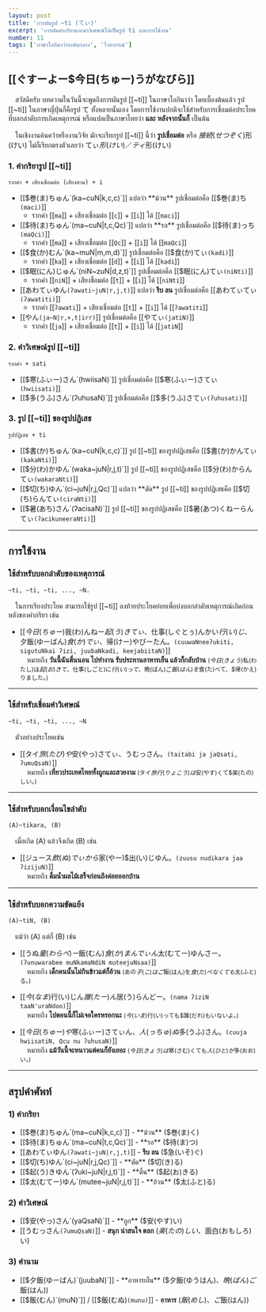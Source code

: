 ```yaml
---
layout: post
title: 'การผันรูป ~ti (てぃ)'
excerpt: 'การผันคำกริยาและคำวิเศษณ์ให้เป็นรูป ti และการใช้งาน'
number: 11
tags: ['ภาษาโอกินาว่าระดับกลาง', 'ไวยากรณ์']
---
```


## [[ぐすーよー$今日(ちゅー)うがなびら]]

　สวัสดีครับ บทความในวันนี้จะพูดถึงการผันรูป [[~ti]] ในภาษาโอกินาว่า โดยเบื้องต้นแล้ว รูป [[~ti]] ในภาษาญี่ปุ่นก็คือรูป て ทั้งหลายนั้นเอง โดยการใช้งานปกติจะใช้สำหรับการเชื่อมต่อประโยคที่บอกลำดับการเกิดเหตุการณ์ หรือแปลเป็นภาษาไทยว่า **และ** **หลังจากนั้นก็** เป็นต้น

　ในเชิงงานค้นคว้าหรืองานวิจัย มักจะเรียกรูป [[~ti]] นี้ว่า **รูปเชื่อมต่อ** หรือ $接続(せつぞく)$形(けい) ไม่ก็เรียกตรงตัวเลยว่า てぃ$形(けい)／ティ$形(けい)

### 1. คำกริยารูป [[~ti]]

```ryu
รากคำ + เสียงเชื่อมต่อ (เสียงสาม) + i
```

- [[$巻(ま)ちゅん`(ka~cuN|k,c,c)`]] แปลว่า **ม้วน** รูปเชื่อมต่อคือ [[$巻(ま)ち`(maci)`]]
    - รากคำ [[`ma`]] + เสียงเชื่อมต่อ [[`c`]] + [[`i`]] ได้ [[`maci`]]
- [[$待(ま)ちゅん`(ma~cuN|t,c,Qc)`]] แปลว่า **รอ** รูปเชื่อมต่อคือ [[$待(ま)っち`(maQci)`]]
    - รากคำ [[`ma`]] + เสียงเชื่อมต่อ [[`Qc`]] + [[`i`]] ได้ [[`maQci`]]
- [[$食(か)むん`(ka~muN|m,m,d)`]] รูปเชื่อมต่อคือ [[$食(か)てぃ`(kadi)`]]
    - รากคำ [[`ka`]] + เสียงเชื่อมต่อ [[`d`]] + [[`i`]] ได้ [[`kadi`]]
- [[$眠(にん)じゅん`(niN~zuN|d,z,t)`]] รูปเชื่อมต่อคือ [[$眠(にん)てぃ`(niNti)`]]
    - รากคำ [[`niN`]] + เสียงชื่อมต่อ [[`t`]] + [[`i`]] ได้ [[`niNti`]]
- [[あわてぃゆん`(ʔawati~juN|r,j,t)`]] แปลว่า **รีบ ลน** รูปเชื่อมต่อคือ [[あわてぃてぃ`(ʔawatiti)`]]
    - รากคำ [[`ʔawati`]] + เสียงเชื่อมต่อ [[`t`]] + [[`i`]] ได้ [[`ʔawatiti`]]
- [[やん`(ja~N|r,×,t|irr)`]] รูปเชื่อมต่อคือ [[やてぃ`(jatiN)`]]
    - รากคำ [[`ja`]] + เสียงเชื่อมต่อ [[`t`]] + [[`i`]] ได้ [[`jatiN`]]

### 2. คำวิเศษณ์รูป [[~ti]]

```ryu
รากคำ + sati
```

- [[$寒(ふぃー)さん`(hwiisaN)`]] รูปเชื่อมต่อคือ [[$寒(ふぃー)さてぃ`(hwiisati)`]]
- [[$多(うふ)さん`(ʔuhusaN)`]] รูปเชื่อมต่อคือ [[$多(うふ)さてぃ`(ʔuhusati)`]]

### 3. รูป [[~ti]] ของรูปปฏิเสธ

```ryu
รูปปฏิเสธ + ti
```

- [[$書(か)ちゅん`(ka~cuN|k,c,c)`]] รูป [[~ti]] ของรูปปฏิเสธคือ [[$書(か)かんてぃ`(kakaNti)`]]
- [[$分(わ)かゆん`(waka~juN|r,j,t)`]] รูป [[~ti]] ของรูปปฏิเสธคือ [[$分(わ)からんてぃ`(wakaraNti)`]]
- [[$切(ち)ゆん`(ci~juN|r,j,Qc)`]] แปลว่า **ตัด** รูป [[~ti]] ของรูปปฏิเสธคือ [[$切(ち)らんてぃ`(ciraNti)`]]
- [[$暑(あち)さん`(ʔacisaN)`]] รูป [[~ti]] ของรูปปฏิเสธคือ [[$暑(あつ)くねーらんてぃ`(ʔacikuneeraNti)`]]

---

## การใช้งาน

### ใช้สำหรับบอกลำดับของเหตุการณ์

```ryu
~ti, ~ti, ~ti, ..., ~N.
```

　ในการเรียงประโยค สามารถใช้รูป [[~ti]] ลงท้ายประโยคย่อยเพื่อบ่งบอกลำดับเหตุการณ์เกิดก่อนหลังของคำกริยา เช่น

- [[$今日(ちゅー)$我(わ)んねー$起(う)きてぃ、$仕事(しぐとぅ)んかい$行(い)じ、$夕飯(ゆーばん)$食(か)でぃ、$帰(けー)やびーたん。`(cuuwaNneeʔukiti, sigutuNkai ʔizi, juubaNkadi, keejabiitaN)`]]<br>
    　หมายถึง **วันนี้ฉันตื่นนอน ไปทำงาน รับประทานอาหารเย็น แล้วก็กลับบ้าน** <small>($今日(きょう)$私(わたし)は$起(お)きて、$仕事(しごと)に$行(い)って、$晩(ばん)ご$飯(はん)を$食(た)べて、$帰(かえ)りました。)</small>

---

### ใช้สำหรับเชื่อมคำวิเศษณ์

```ryu
~ti, ~ti, ~ti, ..., ~N
```

　ตัวอย่างประโยคเช่น

- [[タイ$旅(たび)や$安(やっ)さてぃ、うむっさん。`(taitabi ja jaQsati, ʔumuQsaN)`]]<br>
    　หมายถึง **เที่ยวประเทศไทยทั้งถูกและสวยงาม** <small>(タイ$旅行(りょこう)は$安(やす)くて$楽(たの)しい。)</small>

---

### ใช้สำหรับบอกเงื่อนไขลำดับ

```ryu
(A)~tikara, (B)
```

　เมื่อเกิด (A) แล้วจึงเกิด (B) เช่น

- [[ジュース$飲(ぬ)でぃから$家(やー)$出(い)じゆん。`(zuusu nudikara jaa ʔizijuN)`]]<br>
    　หมายถึง **ดื่มน้ำผลไม้เสร็จก่อนถึงค่อยออกบ้าน**

---

### ใช้สำหรับบอกความขัดแย้ง

```ryu
(A)~tiN, (B)
```

　แม้ว่า (A) แต่ก็ (B) เช่น

- [[うぬ$童(わらべ)ー$飯(むん)$食(か)まんでぃん$太(むてー)ゆんさー。`(ʔunuwarabee muNkamaNdiN muteejuNsaa)`]]<br>
    　หมายถึง **เด็กคนนั้นไม่กินข้าวแต่ก็อ้วน** <small>(あの$子(こ)はご$飯(はん)を$食(た)べなくても$太(ふと)る。)</small>

- [[$今(なま)$行(い)じん$誰(たー)ん$居(う)らんどー。`(nama ʔiziN taaN'uraNdoo)`]]<br>
    　หมายถึง **ไปตอนนี้ก็ไม่เจอใครหรอกนะ** <small>($今(いま)$行(い)っても$誰(だれ)もいないよ。)</small>

- [[$今日(ちゅー)や$寒(ふぃー)さてぃん、$人(っちゅ)ぬ$多(うふ)さん。`(cuuja hwiisatiN, Qcu nu ʔuhusaN)`]]<br>
    　หมายถึง **แม้วันนี้จะหนาวแต่คนก็ยังเยอะ** <small>($今日(きょう)は$寒(さむ)くても$人(ひと)が$多(おお)い。)</small>

---

## สรุปคำศัพท์

### 1) คำกริยา

- [[$巻(ま)ちゅん`(ma~cuN|k,c,c)`]] - **ม้วน** ($巻(ま)く)
- [[$待(ま)ちゅん`(ma~cuN|t,c,Qc)`]] - **รอ** ($待(ま)つ)
- [[あわてぃゆん`(ʔawati~juN|r,j,t)`]] - **รีบ ลน** ($急(いそ)ぐ)
- [[$切(ち)ゆん`(ci~juN|r,j,Qc)`]] - **ตัด** ($切(き)る)
- [[$起(う)きゆん`(ʔuki~juN|r,j,t)`]] - **ตื่น** ($起(お)きる)
- [[$太(むてー)ゆん`(mutee~juN|r,j,t)`]] - **อ้วน** ($太(ふと)る)

### 2) คำวิเศษณ์

- [[$安(やっ)さん`(yaQsaN)`]] - **ถูก** ($安(やす)い)
- [[うむっさん`(ʔumuQsaN)`]] - **สนุก น่าสนใจ ตลก** ($楽(たの)しい、$面白(おもしろ)い)

### 3) คำนาม

- [[$夕飯(ゆーばん)`(juubaN)`]] - **อาหารเย็น** ($夕飯(ゆうはん)、$晩(ばん)ご$飯(はん))
- [[$飯(むん)`(muN)`]] / [[$飯(むぬ)`(munu)`]] - **อาหาร** ($飯(めし)、ご$飯(はん))
